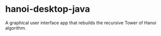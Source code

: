 # hanoi-desktop-java
A graphical user interface app that rebuilds the recursive Tower of Hanoi algorithm.
